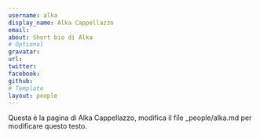 ```yaml
---
username: alka
display_name: Alka Cappellazzo
email:
about: Short bio di Alka
# Optional
gravatar:
url:
twitter:
facebook:
github: 
# Template
layout: people
---
```

Questa è la pagina di Alka Cappellazzo, modifica il file _people/alka.md per modificare questo testo.
